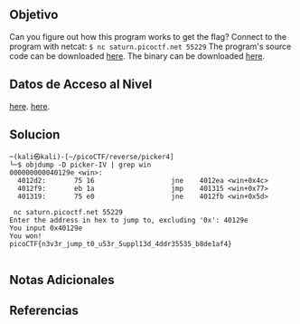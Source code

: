 
## Objetivo

Can you figure out how this program works to get the flag? Connect to the program with netcat: `$ nc saturn.picoctf.net 55229` The program's source code can be downloaded [here](https://artifacts.picoctf.net/c/529/picker-IV.c). The binary can be downloaded [here](https://artifacts.picoctf.net/c/529/picker-IV).

## Datos de Acceso al Nivel

 [here](https://artifacts.picoctf.net/c/529/picker-IV.c).  [here](https://artifacts.picoctf.net/c/529/picker-IV).
## Solucion

```
─(kali㉿kali)-[~/picoCTF/reverse/picker4]
└─$ objdump -D picker-IV | grep win
000000000040129e <win>:
  4012d2:       75 16                   jne    4012ea <win+0x4c>
  4012f9:       eb 1a                   jmp    401315 <win+0x77>
  401319:       75 e0                   jne    4012fb <win+0x5d>

 nc saturn.picoctf.net 55229
Enter the address in hex to jump to, excluding '0x': 40129e
You input 0x40129e
You won!
picoCTF{n3v3r_jump_t0_u53r_5uppl13d_4ddr35535_b8de1af4}


```

## Notas Adicionales



## Referencias